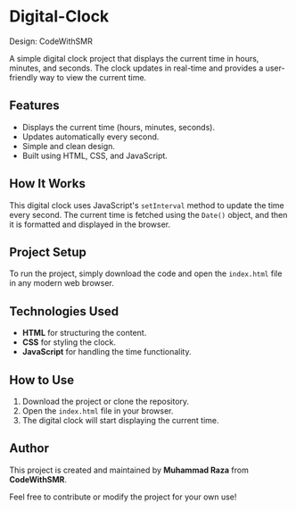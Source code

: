 # Digital-Clock
Design: CodeWithSMR

A simple digital clock project that displays the current time in hours, minutes, and seconds. The clock updates in real-time and provides a user-friendly way to view the current time.

## Features

- Displays the current time (hours, minutes, seconds).
- Updates automatically every second.
- Simple and clean design.
- Built using HTML, CSS, and JavaScript.

## How It Works

This digital clock uses JavaScript's `setInterval` method to update the time every second. The current time is fetched using the `Date()` object, and then it is formatted and displayed in the browser.

## Project Setup

To run the project, simply download the code and open the `index.html` file in any modern web browser.

## Technologies Used

- **HTML** for structuring the content.
- **CSS** for styling the clock.
- **JavaScript** for handling the time functionality.

## How to Use

1. Download the project or clone the repository.
2. Open the `index.html` file in your browser.
3. The digital clock will start displaying the current time.

## Author

This project is created and maintained by **Muhammad Raza** from **CodeWithSMR**.

Feel free to contribute or modify the project for your own use!
